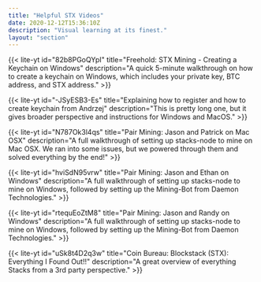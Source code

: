```yaml
---
title: "Helpful STX Videos"
date: 2020-12-12T15:36:10Z
description: "Visual learning at its finest."
layout: "section"
---
```


{{< lite-yt id="82b8PGoQYpI" title="Freehold: STX Mining - Creating a Keychain on Windows"
 description="A quick 5-minute walkthrough on how to create a keychain on Windows, which includes your private key, BTC address, and STX address." >}}

{{< lite-yt id="-JSyESB3-Es" title="Explaining how to register and how to create keychain from Andrzej" 
 description="This is pretty long one, but it gives broader perspective and instructions for Windows and MacOS." >}}

{{< lite-yt id="N787Ok3l4qs" title="Pair Mining: Jason and Patrick on Mac OSX"
 description="A full walkthrough of setting up stacks-node to mine on Mac OSX. We ran into some issues, but we powered through them and solved everything by the end!" >}}

{{< lite-yt id="hviSdN95vrw" title="Pair Mining: Jason and Ethan on Windows"
 description="A full walkthrough of setting up stacks-node to mine on Windows, followed by setting up the Mining-Bot from Daemon Technologies." >}}

{{< lite-yt id="rtequEoZtM8" title="Pair Mining: Jason and Randy on Windows"
 description="A full walkthrough of setting up stacks-node to mine on Windows, followed by setting up the Mining-Bot from Daemon Technologies." >}}

{{< lite-yt id="uSk8t4D2q3w" title="Coin Bureau: Blockstack (STX): Everything I Found Out!!"
 description="A great overview of everything Stacks from a 3rd party perspective." >}}
 